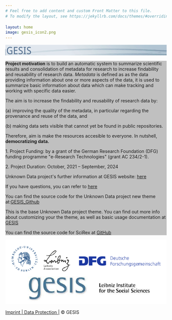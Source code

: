 ```yaml
---
# Feel free to add content and custom Front Matter to this file.
# To modify the layout, see https://jekyllrb.com/docs/themes/#overriding-theme-defaults

layout: home
image: gesis_icon2.png
---
```

![gesis icon](/images/gesis_icon3.png)

<link rel="menu-icon" type="/images/gesis_icon4.png" alt="">
<div style="background-color: silver;">
<p><strong>Project motivation</strong> is to build an automatic system to summarize scientific results and consolidation of metadata for research to increase findability and reusability of research data. <i>Metadata</i> is defined as as the data providing information about one or more aspects of the data, it is used to summarize basic information about data which can make tracking and working with specific data easier.</p>

<p>The aim is to increase the findability and reusability of research data by:</p>
<p> (a) improving the quality of the metadata, in particular regarding the provenance and reuse of the data, and</p>
<p>(b) making data sets visible that cannot yet be found in public repositories.</p>
<p> Therefore, aim is make the resources accesible to everyone. In nutshell, <strong>democratizing data.</strong></p>

<p>1. Project Funding: by a grant of the German Research Foundation (DFG) funding programme "e-Research Technologies" (grant AC 234/2-1). </p>

<p>2. Project Duration: October, 2021 – September, 2024</p>

<p class="trigger">Unknown Data project's further information at GESIS website: <a href="https://www.gesis.org/forschung/drittmittelprojekte/projektuebersicht-drittmittel/avh-potenzial-1">here</a></p>

<p class="trigger">If you have questions, you can refer to <a href="https://github.com/allenai/SciREX"> here</a></p>

<p class="trigger">You can find the source code for the Unknown Data project new theme at:<a href="[https://github.com/jekyll/jekyll](https://github.com/GESIS-UnknownData/GESIS-UnknownData.github.io)">GESIS_Github</a></p>

<p class="trigger">This is the base Unknown Data project theme. You can find out more info about customizing your the theme, as well as basic usage documentation at <a href="https://www.dagstuhl.de/ueber-dagstuhl/projekte/unknown-data/">GESIS</a></p>


<p class="trigger">You can find the source code for SciRex at <a href="https://github.com/allenai/SciREX">GitHub</a></p>
</div>



![all icon](/images/all_pic.png)


<div class="footer-col"><a href="https://www.gesis.org/en/institute/imprint">Imprint |</a><a href="https://www.gesis.org/en/institute/data-protection"> Data Protection |</a> © GESIS</div>
